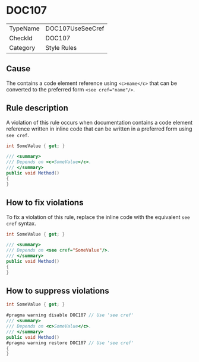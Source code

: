 # DOC107

<table>
<tr>
  <td>TypeName</td>
  <td>DOC107UseSeeCref</td>
</tr>
<tr>
  <td>CheckId</td>
  <td>DOC107</td>
</tr>
<tr>
  <td>Category</td>
  <td>Style Rules</td>
</tr>
</table>

## Cause

The contains a code element reference using `<c>name</c>` that can be converted to the preferred form
`<see cref="name"/>`.

## Rule description

A violation of this rule occurs when documentation contains a code element reference written in inline code that can
be written in a preferred form using `see cref`.

```csharp
int SomeValue { get; }

/// <summary>
/// Depends on <c>SomeValue</c>.
/// </summary>
public void Method()
{
}
```

## How to fix violations

To fix a violation of this rule, replace the inline code with the equivalent `see cref` syntax.

```csharp
int SomeValue { get; }

/// <summary>
/// Depends on <see cref="SomeValue"/>.
/// </summary>
public void Method()
{
}
```

## How to suppress violations

```csharp
int SomeValue { get; }

#pragma warning disable DOC107 // Use 'see cref'
/// <summary>
/// Depends on <c>SomeValue</c>.
/// </summary>
public void Method()
#pragma warning restore DOC107 // Use 'see cref'
{
}
```
